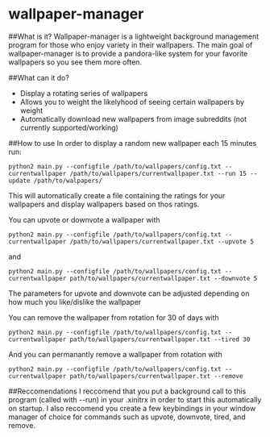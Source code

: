 # wallpaper-manager
##What is it?
Wallpaper-manager is a lightweight background management program for those who enjoy variety in their wallpapers. The main goal of wallpaper-manager is to provide a pandora-like system for your favorite wallpapers so you see them more often. 

##What can it do?
* Display a rotating series of wallpapers
* Allows you to weight the likelyhood of seeing certain wallpapers by weight
* Automatically download new wallpapers from image subreddits (not currently supported/working)

##How to use
In order to display a random new wallpaper each 15 minutes run:
```
python2 main.py --configfile /path/to/wallpapers/config.txt --currentwallpaper /path/to/wallpapers/currentwallpaper.txt --run 15 --update /path/to/walpapers/
```
This will automatically create a file containing the ratings for your wallpapers and display wallpapers based on thos ratings.

You can upvote or downvote a wallpaper with
```
python2 main.py --configfile /path/to/wallpapers/config.txt --currentwallpaper /path/to/wallpapers/currentwallpaper.txt --upvote 5
```
and
```
python2 main.py --configfile /path/to/wallpapers/config.txt --currentwallpaper path/to/wallpapers/currentwallpaper.txt --downvote 5
```
The parameters for upvote and downvote can be adjusted depending on how much you like/dislike the wallpaper

You can remove the wallpaper from rotation for 30 of days with
```
python2 main.py --configfile /path/to/wallpapers/config.txt --currentwallpaper path/to/wallpapers/currentwallpaper.txt --tired 30
```
And you can permanantly remove a wallpaper from rotation with
```
python2 main.py --configfile /path/to/wallpapers/config.txt --currentwallpaper path/to/wallpapers/currentwallpaper.txt --remove
```

##Reccomendations
I reccomend that you put a background call to this program (called with --run) in your .xinitrx in order to start this automatically on startup. I also reccomend you create a few keybindings in your window manager of choice for commands such as upvote, downvote, tired, and remove.
